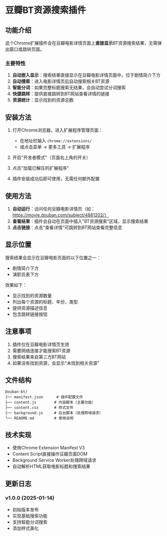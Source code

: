 # 豆瓣BT资源搜索插件

## 功能介绍

这个Chrome扩展插件会在豆瓣电影详情页面上**直接显示**BT资源搜索结果，无需弹出窗口或跳转页面。

### 主要特性

1. **自动嵌入显示**：搜索结果直接显示在豆瓣电影详情页面中，位于剧情简介下方
2. **自动搜索**：进入电影详情页后自动搜索相关BT资源
3. **智能分词**：如果完整标题搜索无结果，会自动尝试分词搜索
4. **快捷跳转**：提供直接跳转到BT网站查看详情的链接
5. **资源统计**：显示找到的资源总数

## 安装方法

1. 打开Chrome浏览器，进入扩展程序管理页面：
   - 在地址栏输入 `chrome://extensions/`
   - 或点击菜单 → 更多工具 → 扩展程序

2. 开启"开发者模式"（页面右上角的开关）

3. 点击"加载已解压的扩展程序"

4. 插件安装成功后即可使用，无需任何额外配置

## 使用方法

1. **自动运行**：访问任何豆瓣电影详情页（如：https://movie.douban.com/subject/4881202/）
2. **查看结果**：插件会自动在页面中插入"BT资源搜索"区域，显示搜索结果
3. **点击链接**：点击"查看详情"可跳转到BT网站查看完整信息

## 显示位置

搜索结果会显示在豆瓣电影页面的以下位置之一：
- 剧情简介下方
- 演职员表下方

效果如下：
- 显示找到的资源数量
- 列出每个资源的标题、年份、类型
- 提供资源描述信息
- 包含跳转链接按钮

## 注意事项

1. 插件仅在豆瓣电影详情页生效
2. 需要网络连接才能搜索BT资源
3. 搜索结果来自第三方BT网站
4. 如果没有找到资源，会显示"未找到相关资源"

## 文件结构

```
Douban-bt/
├── manifest.json      # 插件配置文件
├── content.js        # 内容脚本（主要功能）
├── content.css       # 样式文件
├── background.js     # 后台脚本（处理跨域请求）
└── README.md         # 使用说明
```

## 技术实现

- 使用Chrome Extension Manifest V3
- Content Script直接操作豆瓣页面DOM
- Background Service Worker处理跨域请求
- 自动解析HTML获取电影标题和搜索结果

## 更新日志

### v1.0.0 (2025-01-14)
- 初始版本发布
- 实现基础搜索功能
- 支持智能分词搜索
- 添加样式美化